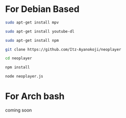 # For Debian Based 

```bash
sudo apt-get install mpv
```

```bash
sudo apt-get install youtube-dl
```

```bash
sudo apt-get install npm
```

```bash
git clone https://github.com/Itz-Ayanokoji/neoplayer
```

```bash
cd neoplayer
```

```bash
npm install
```

```bash
node neoplayer.js
```

# For Arch bash

coming soon
